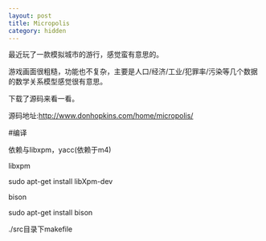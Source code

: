 ```yaml
---
layout: post
title: Micropolis
category: hidden
---
```



最近玩了一款模拟城市的游行，感觉蛮有意思的。

游戏画面很粗糙，功能也不复杂，主要是人口/经济/工业/犯罪率/污染等几个数据的数学关系模型感觉很有意思。

下载了源码来看一看。

源码地址:http://www.donhopkins.com/home/micropolis/

#编译

依赖与libxpm，yacc(依赖于m4)

libxpm

sudo apt-get install libXpm-dev

bison

sudo apt-get install bison


./src目录下makefile


